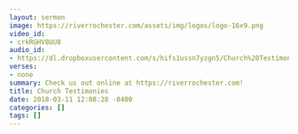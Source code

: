 ```yaml
---
layout: sermon
image: https://riverrochester.com/assets/img/logos/logo-16x9.png
video_id:
- crkRGHV8UU8
audio_id:
- https://dl.dropboxusercontent.com/s/hifs1ussn7yzgn5/Church%20Testimonies.mp3?dl=0
verses:
- none
summary: Check us out online at https://riverrochester.com!
title: Church Testimonies
date: 2018-03-11 12:08:28 -0400
categories: []
tags: []
---
```


